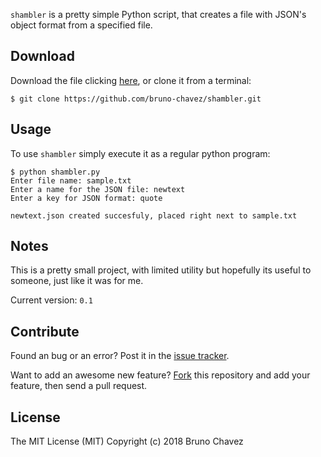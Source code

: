 `shambler` is a pretty simple Python script, that creates a file with JSON's object format from a specified file.

## Download

Download the file clicking [here](https://github.com/bruno-chavez/shambler/archive/master.zip), or clone it from a terminal:

```
$ git clone https://github.com/bruno-chavez/shambler.git
```

## Usage

To use `shambler` simply execute it as a regular python program:

```
$ python shambler.py
Enter file name: sample.txt
Enter a name for the JSON file: newtext
Enter a key for JSON format: quote

newtext.json created succesfuly, placed right next to sample.txt
```

## Notes

This is a pretty small project, with limited utility but hopefully its useful to someone, just like it was for me.

Current version: `0.1`

## Contribute

Found an bug or an error? Post it in the [issue tracker](https://github.com/bruno-chavez/shambler/issues).

Want to add an awesome new feature? [Fork](https://github.com/bruno-chavez/shambler/fork) this repository and add your feature, then send a pull request.

## License
The MIT License (MIT)
Copyright (c) 2018 Bruno Chavez
